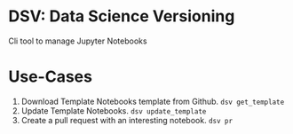 # DSV: Data Science Versioning

Cli tool to manage Jupyter Notebooks

# Use-Cases

1. Download Template Notebooks template from Github.
`dsv get_template`
2. Update Template Notebooks.
`dsv update_template`
3. Create a pull request with an interesting notebook.
`dsv pr`
